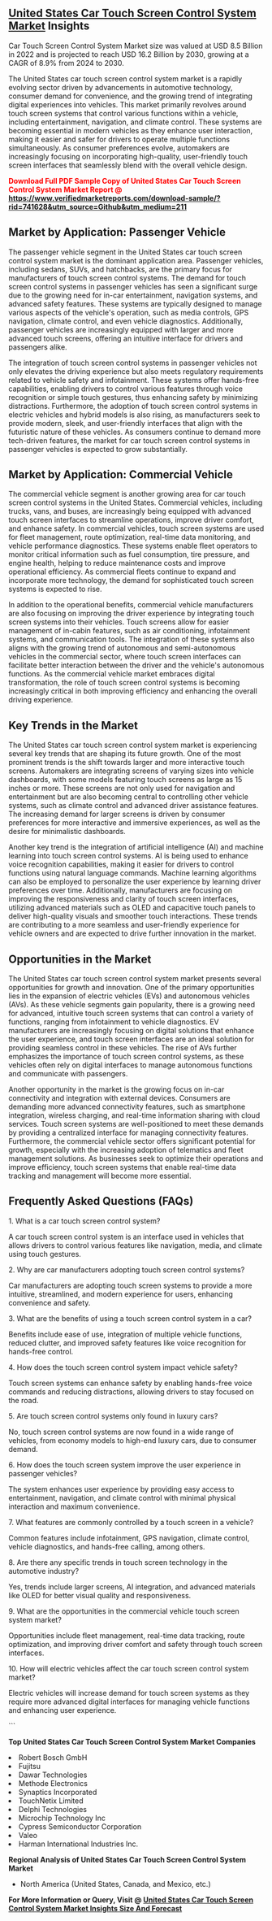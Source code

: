 <h2><a href="https://www.verifiedmarketreports.com/download-sample/?rid=741628&amp;utm_source=Github&amp;utm_medium=211" target="_blank">United States Car Touch Screen Control System Market</a> Insights</h2><p>Car Touch Screen Control System Market size was valued at USD 8.5 Billion in 2022 and is projected to reach USD 16.2 Billion by 2030, growing at a CAGR of 8.9% from 2024 to 2030.</p><p><p>The United States car touch screen control system market is a rapidly evolving sector driven by advancements in automotive technology, consumer demand for convenience, and the growing trend of integrating digital experiences into vehicles. This market primarily revolves around touch screen systems that control various functions within a vehicle, including entertainment, navigation, and climate control. These systems are becoming essential in modern vehicles as they enhance user interaction, making it easier and safer for drivers to operate multiple functions simultaneously. As consumer preferences evolve, automakers are increasingly focusing on incorporating high-quality, user-friendly touch screen interfaces that seamlessly blend with the overall vehicle design.</p><p><strong><p><span class=""><span style="color: #ff0000;"><strong>Download Full PDF Sample Copy of United States Car Touch Screen Control System Market Report</strong> @ </span><a href="https://www.verifiedmarketreports.com/download-sample/?rid=741628&amp;utm_source=Github&amp;utm_medium=211" target="_blank">https://www.verifiedmarketreports.com/download-sample/?rid=741628&amp;utm_source=Github&amp;utm_medium=211</a></span></p></strong></p><h2>Market by Application: Passenger Vehicle</h2><p>The passenger vehicle segment in the United States car touch screen control system market is the dominant application area. Passenger vehicles, including sedans, SUVs, and hatchbacks, are the primary focus for manufacturers of touch screen control systems. The demand for touch screen control systems in passenger vehicles has seen a significant surge due to the growing need for in-car entertainment, navigation systems, and advanced safety features. These systems are typically designed to manage various aspects of the vehicle's operation, such as media controls, GPS navigation, climate control, and even vehicle diagnostics. Additionally, passenger vehicles are increasingly equipped with larger and more advanced touch screens, offering an intuitive interface for drivers and passengers alike.</p><p>The integration of touch screen control systems in passenger vehicles not only elevates the driving experience but also meets regulatory requirements related to vehicle safety and infotainment. These systems offer hands-free capabilities, enabling drivers to control various features through voice recognition or simple touch gestures, thus enhancing safety by minimizing distractions. Furthermore, the adoption of touch screen control systems in electric vehicles and hybrid models is also rising, as manufacturers seek to provide modern, sleek, and user-friendly interfaces that align with the futuristic nature of these vehicles. As consumers continue to demand more tech-driven features, the market for car touch screen control systems in passenger vehicles is expected to grow substantially.</p><h2>Market by Application: Commercial Vehicle</h2><p>The commercial vehicle segment is another growing area for car touch screen control systems in the United States. Commercial vehicles, including trucks, vans, and buses, are increasingly being equipped with advanced touch screen interfaces to streamline operations, improve driver comfort, and enhance safety. In commercial vehicles, touch screen systems are used for fleet management, route optimization, real-time data monitoring, and vehicle performance diagnostics. These systems enable fleet operators to monitor critical information such as fuel consumption, tire pressure, and engine health, helping to reduce maintenance costs and improve operational efficiency. As commercial fleets continue to expand and incorporate more technology, the demand for sophisticated touch screen systems is expected to rise.</p><p>In addition to the operational benefits, commercial vehicle manufacturers are also focusing on improving the driver experience by integrating touch screen systems into their vehicles. Touch screens allow for easier management of in-cabin features, such as air conditioning, infotainment systems, and communication tools. The integration of these systems also aligns with the growing trend of autonomous and semi-autonomous vehicles in the commercial sector, where touch screen interfaces can facilitate better interaction between the driver and the vehicle's autonomous functions. As the commercial vehicle market embraces digital transformation, the role of touch screen control systems is becoming increasingly critical in both improving efficiency and enhancing the overall driving experience.</p><h2>Key Trends in the Market</h2><p>The United States car touch screen control system market is experiencing several key trends that are shaping its future growth. One of the most prominent trends is the shift towards larger and more interactive touch screens. Automakers are integrating screens of varying sizes into vehicle dashboards, with some models featuring touch screens as large as 15 inches or more. These screens are not only used for navigation and entertainment but are also becoming central to controlling other vehicle systems, such as climate control and advanced driver assistance features. The increasing demand for larger screens is driven by consumer preferences for more interactive and immersive experiences, as well as the desire for minimalistic dashboards.</p><p>Another key trend is the integration of artificial intelligence (AI) and machine learning into touch screen control systems. AI is being used to enhance voice recognition capabilities, making it easier for drivers to control functions using natural language commands. Machine learning algorithms can also be employed to personalize the user experience by learning driver preferences over time. Additionally, manufacturers are focusing on improving the responsiveness and clarity of touch screen interfaces, utilizing advanced materials such as OLED and capacitive touch panels to deliver high-quality visuals and smoother touch interactions. These trends are contributing to a more seamless and user-friendly experience for vehicle owners and are expected to drive further innovation in the market.</p><h2>Opportunities in the Market</h2><p>The United States car touch screen control system market presents several opportunities for growth and innovation. One of the primary opportunities lies in the expansion of electric vehicles (EVs) and autonomous vehicles (AVs). As these vehicle segments gain popularity, there is a growing need for advanced, intuitive touch screen systems that can control a variety of functions, ranging from infotainment to vehicle diagnostics. EV manufacturers are increasingly focusing on digital solutions that enhance the user experience, and touch screen interfaces are an ideal solution for providing seamless control in these vehicles. The rise of AVs further emphasizes the importance of touch screen control systems, as these vehicles often rely on digital interfaces to manage autonomous functions and communicate with passengers.</p><p>Another opportunity in the market is the growing focus on in-car connectivity and integration with external devices. Consumers are demanding more advanced connectivity features, such as smartphone integration, wireless charging, and real-time information sharing with cloud services. Touch screen systems are well-positioned to meet these demands by providing a centralized interface for managing connectivity features. Furthermore, the commercial vehicle sector offers significant potential for growth, especially with the increasing adoption of telematics and fleet management solutions. As businesses seek to optimize their operations and improve efficiency, touch screen systems that enable real-time data tracking and management will become more essential.</p><h2>Frequently Asked Questions (FAQs)</h2><p>1. What is a car touch screen control system?</p><p>A car touch screen control system is an interface used in vehicles that allows drivers to control various features like navigation, media, and climate using touch gestures.</p><p>2. Why are car manufacturers adopting touch screen control systems?</p><p>Car manufacturers are adopting touch screen systems to provide a more intuitive, streamlined, and modern experience for users, enhancing convenience and safety.</p><p>3. What are the benefits of using a touch screen control system in a car?</p><p>Benefits include ease of use, integration of multiple vehicle functions, reduced clutter, and improved safety features like voice recognition for hands-free control.</p><p>4. How does the touch screen control system impact vehicle safety?</p><p>Touch screen systems can enhance safety by enabling hands-free voice commands and reducing distractions, allowing drivers to stay focused on the road.</p><p>5. Are touch screen control systems only found in luxury cars?</p><p>No, touch screen control systems are now found in a wide range of vehicles, from economy models to high-end luxury cars, due to consumer demand.</p><p>6. How does the touch screen system improve the user experience in passenger vehicles?</p><p>The system enhances user experience by providing easy access to entertainment, navigation, and climate control with minimal physical interaction and maximum convenience.</p><p>7. What features are commonly controlled by a touch screen in a vehicle?</p><p>Common features include infotainment, GPS navigation, climate control, vehicle diagnostics, and hands-free calling, among others.</p><p>8. Are there any specific trends in touch screen technology in the automotive industry?</p><p>Yes, trends include larger screens, AI integration, and advanced materials like OLED for better visual quality and responsiveness.</p><p>9. What are the opportunities in the commercial vehicle touch screen system market?</p><p>Opportunities include fleet management, real-time data tracking, route optimization, and improving driver comfort and safety through touch screen interfaces.</p><p>10. How will electric vehicles affect the car touch screen control system market?</p><p>Electric vehicles will increase demand for touch screen systems as they require more advanced digital interfaces for managing vehicle functions and enhancing user experience.</p>```</p><p><strong>Top United States Car Touch Screen Control System Market Companies</strong></p><div data-test-id=""><p><li>Robert Bosch GmbH</li><li> Fujitsu</li><li> Dawar Technologies</li><li> Methode Electronics</li><li> Synaptics Incorporated</li><li> TouchNetix Limited</li><li> Delphi Technologies</li><li> Microchip Technology Inc</li><li> Cypress Semiconductor Corporation</li><li> Valeo</li><li> Harman International Industries Inc.</li></p><div><strong>Regional Analysis of&nbsp;United States Car Touch Screen Control System Market</strong></div><ul><li dir="ltr"><p dir="ltr">North America&nbsp;(United States, Canada, and Mexico, etc.)</p></li></ul><p><strong>For More Information or Query, Visit @&nbsp;</strong><strong><a href="https://www.verifiedmarketreports.com/product/car-touch-screen-control-system-market/?utm_source=Github&amp;utm_medium=211" target="_blank">United States Car Touch Screen Control System Market Insights Size And Forecast</a></strong></p></div>
